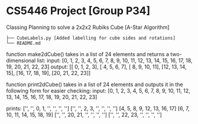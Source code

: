 # CS5446 Project [Group P34] 
Classing Planning to solve a 2x2x2 Rubiks Cube [A-Star Algorithm]
```
├── CubeLabels.py [Added labelling for cube sides and rotations]
└── README.md
```

function make2dCube()
takes in a list of 24 elements and returns a two-dimensional list:
input: [0, 1, 2, 3, 4, 5, 6, 7, 8, 9, 10, 11, 12, 13, 14, 15, 16, 17, 18, 19, 20, 21, 22, 23]
output: [[ 0,  1,  2,  3],
         [ 4,  5,  6,  7],
         [ 8,  9, 10, 11],
         [12, 13, 14, 15],
         [16, 17, 18, 19],
         [20, 21, 22, 23]]

function print2dCube()
takes in a list of 24 elements and outputs it in the following form for easier checking:
input: [0, 1, 2, 3, 4, 5, 6, 7, 8, 9, 10, 11, 12, 13, 14, 15, 16, 17, 18, 19, 20, 21, 22, 23]

prints:
['', '', 0, 1, '', '', '', '']
['', '', 2, 3, '', '', '', '']
[4, 5, 8, 9, 12, 13, 16, 17]
[6, 7, 10, 11, 14, 15, 18, 19]
['', '', 20, 21, '', '', '', '']
['', '', 22, 23, '', '', '', '']
